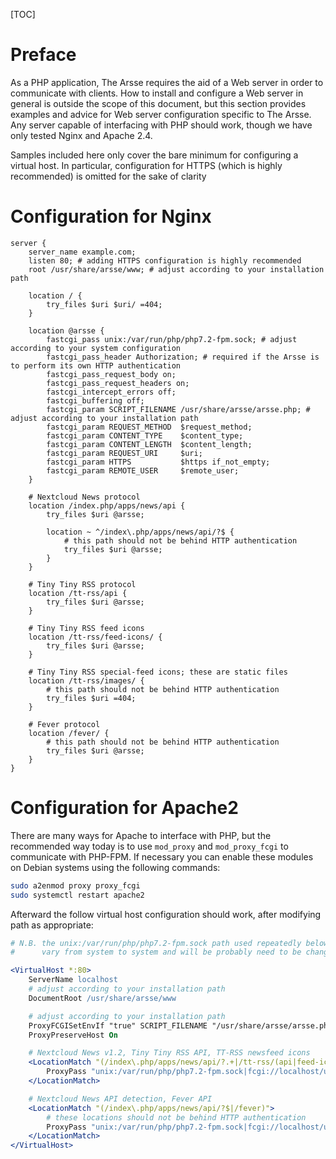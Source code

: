 [TOC]

# Preface

As a PHP application, The Arsse requires the aid of a Web server in order to communicate with clients. How to install and configure a Web server in general is outside the scope of this document, but this section provides examples and advice for Web server configuration specific to The Arsse. Any server capable of interfacing with PHP should work, though we have only tested Nginx and Apache 2.4.

Samples included here only cover the bare minimum for configuring a virtual host. In particular, configuration for HTTPS (which is highly recommended) is omitted for the sake of clarity

# Configuration for Nginx

```nginx
server {
    server_name example.com;
    listen 80; # adding HTTPS configuration is highly recommended
    root /usr/share/arsse/www; # adjust according to your installation path

    location / {
        try_files $uri $uri/ =404;
    }

    location @arsse {
        fastcgi_pass unix:/var/run/php/php7.2-fpm.sock; # adjust according to your system configuration
        fastcgi_pass_header Authorization; # required if the Arsse is to perform its own HTTP authentication
        fastcgi_pass_request_body on;
        fastcgi_pass_request_headers on;
        fastcgi_intercept_errors off;
        fastcgi_buffering off;
        fastcgi_param SCRIPT_FILENAME /usr/share/arsse/arsse.php; # adjust according to your installation path
        fastcgi_param REQUEST_METHOD  $request_method;
        fastcgi_param CONTENT_TYPE    $content_type;
        fastcgi_param CONTENT_LENGTH  $content_length;
        fastcgi_param REQUEST_URI     $uri;
        fastcgi_param HTTPS           $https if_not_empty;
        fastcgi_param REMOTE_USER     $remote_user;
    }

    # Nextcloud News protocol
    location /index.php/apps/news/api {
        try_files $uri @arsse;

        location ~ ^/index\.php/apps/news/api/?$ {
            # this path should not be behind HTTP authentication
            try_files $uri @arsse;
        }
    }

    # Tiny Tiny RSS protocol
    location /tt-rss/api {
        try_files $uri @arsse;
    }

    # Tiny Tiny RSS feed icons
    location /tt-rss/feed-icons/ {
        try_files $uri @arsse;
    }

    # Tiny Tiny RSS special-feed icons; these are static files
    location /tt-rss/images/ {
        # this path should not be behind HTTP authentication
        try_files $uri =404;
    }

    # Fever protocol
    location /fever/ {
        # this path should not be behind HTTP authentication
        try_files $uri @arsse;
    }
}
```

# Configuration for Apache2

There are many ways for Apache to interface with PHP, but the recommended way today is to use `mod_proxy` and `mod_proxy_fcgi` to communicate with PHP-FPM. If necessary you can enable these modules on Debian systems using the following commands:

```sh
sudo a2enmod proxy proxy_fcgi
sudo systemctl restart apache2
```

Afterward the follow virtual host configuration should work, after modifying path as appropriate:

```apache
# N.B. the unix:/var/run/php/php7.2-fpm.sock path used repeatedly below will 
#      vary from system to system and will be probably need to be changed

<VirtualHost *:80>
    ServerName localhost
    # adjust according to your installation path
    DocumentRoot /usr/share/arsse/www

    # adjust according to your installation path
    ProxyFCGISetEnvIf "true" SCRIPT_FILENAME "/usr/share/arsse/arsse.php"
    ProxyPreserveHost On

    # Nextcloud News v1.2, Tiny Tiny RSS API, TT-RSS newsfeed icons
    <LocationMatch "(/index\.php/apps/news/api/?.+|/tt-rss/(api|feed-icons))">
        ProxyPass "unix:/var/run/php/php7.2-fpm.sock|fcgi://localhost/usr/share/arsse"
    </LocationMatch>

    # Nextcloud News API detection, Fever API
    <LocationMatch "(/index\.php/apps/news/api/?$|/fever)">
        # these locations should not be behind HTTP authentication
        ProxyPass "unix:/var/run/php/php7.2-fpm.sock|fcgi://localhost/usr/share/arsse"
    </LocationMatch>
</VirtualHost>
```
